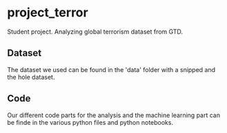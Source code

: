 # project_terror
Student project. Analyzing global terrorism dataset from GTD.

## Dataset
The dataset we used can be found in the 'data' folder with a snipped and the hole dataset.

## Code
Our different code parts for the analysis and the machine learning part can be finde in the various python files and python notebooks.
